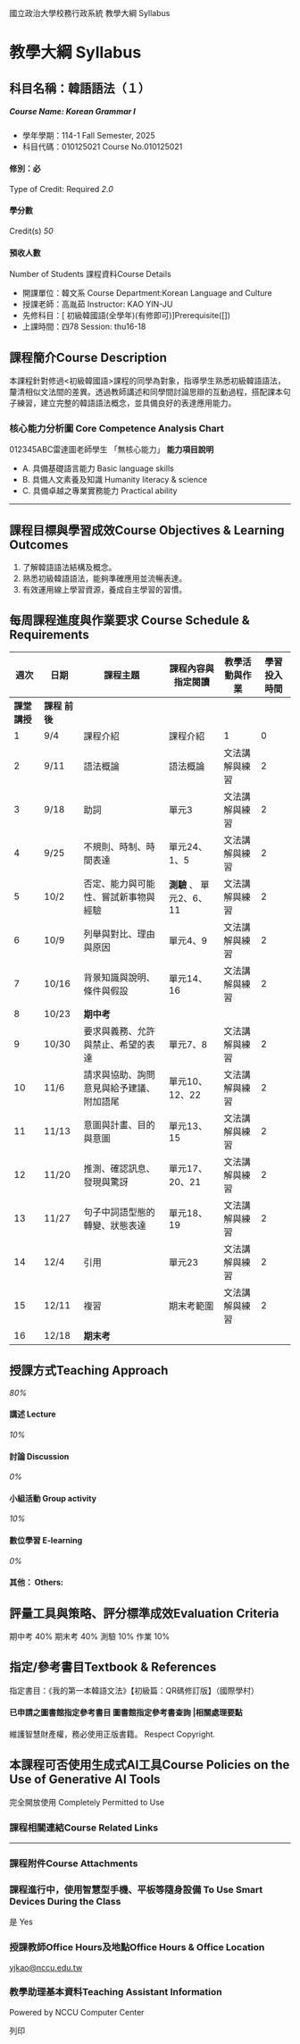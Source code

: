 國立政治大學校務行政系統 教學大綱 Syllabus
# 教學大綱 Syllabus
##  科目名稱：韓語語法（１）
#####  Course Name: Korean Grammar I
  * 學年學期：114-1 Fall Semester, 2025 
  * 科目代碼：010125021 Course No.010125021


#### 修別：必
Type of Credit: Required 
_2.0_
#### 學分數
Credit(s)
_50_
#### 預收人數
Number of Students
課程資料Course Details
  * 開課單位：韓文系 Course Department:Korean Language and Culture 
  * 授課老師：高胤茹 Instructor: KAO YIN-JU 
  * 先修科目：[ 初級韓國語(全學年)(有修即可)]Prerequisite([])
  * 上課時間：四78 Session: thu16-18


##  課程簡介Course Description
本課程針對修過<初級韓國語>課程的同學為對象，指導學生熟悉初級韓語語法，釐清相似文法間的差異。透過教師講述和同學間討論思辯的互動過程，搭配課本句子練習，建立完整的韓語語法概念，並具備良好的表達應用能力。
###  核心能力分析圖 Core Competence Analysis Chart
012345ABC雷達圖老師學生
「無核心能力」 
**能力項目說明**
  * A. 具備基礎語言能力 Basic language skills
  * B. 具備人文素養及知識 Humanity literacy & science
  * C. 具備卓越之專業實務能力 Practical ability


* * *
##  課程目標與學習成效Course Objectives & Learning Outcomes 
  1. 了解韓語語法結構及概念。
  2. 熟悉初級韓語語法，能夠準確應用並流暢表達。
  3. 有效運用線上學習資源，養成自主學習的習慣。


##  每周課程進度與作業要求 Course Schedule & Requirements
**週次** |  **日期** |  **課程主題** |  **課程內容與指定閱讀** |  **教學活動與作業** |  **學習投入時間**  
---|---|---|---|---|---  
**課堂** **講授** |  **課程** **前後**  
1 |  9/4 |  課程介紹 |  課程介紹 |  1 |  0  
2 |  9/11 |  語法概論 |  語法概論 |  文法講解與練習 |  2 |  1  
3 |  9/18 |  助詞 |  單元3 |  文法講解與練習 |  2 |  1  
4 |  9/25 |  不規則、時制、時間表達 |  單元24、1、5 |  文法講解與練習 |  2 |  1  
5 |  10/2 |  否定、能力與可能性、嘗試新事物與經驗 |  **測驗** 、 單元2、6、11 |  文法講解與練習 |  2 |  1  
6 |  10/9 |  列舉與對比、理由與原因 |  單元4、9 |  文法講解與練習 |  2 |  1  
7 |  10/16 |  背景知識與說明、條件與假設 |  單元14、16 |  文法講解與練習 |  2 |  1  
8 |  10/23 |  **期中考**  
9 |  10/30 |  要求與義務、允許與禁止、希望的表達 |  單元7、8 |  文法講解與練習 |  2 |  1  
10 |  11/6 |  請求與協助、詢問意見與給予建議、附加語尾 |  單元10、12、22 |  文法講解與練習 |  2 |  1  
11 |  11/13 |  意圖與計畫、目的與意圖 |  單元13、15 |  文法講解與練習 |  2 |  1  
12 |  11/20 |  推測、確認訊息、發現與驚訝 |  單元17、20、21 |  文法講解與練習 |  2 |  1  
13 |  11/27 |  句子中詞語型態的轉變、狀態表達 |  單元18、19 |  文法講解與練習 |  2 |  1  
14 |  12/4 |  引用 |  單元23 |  文法講解與練習 |  2 |  1  
15 |  12/11 |  複習 |  期末考範圍 |  文法講解與練習 |  2 |  1  
16 |  12/18 |  **期末考**  
##  授課方式Teaching Approach
_80%_
####  講述 Lecture
_10%_
####  討論 Discussion
_0%_
####  小組活動 Group activity
_10%_
####  數位學習 E-learning
_0%_
####  其他： Others:
##  評量工具與策略、評分標準成效Evaluation Criteria
期中考 40%
期末考 40%
測驗 10%
作業 10%
##  指定/參考書目Textbook & References
指定書目：《我的第一本韓語文法》【初級篇：QR碼修訂版】（國際學村）
####  已申請之圖書館指定參考書目  圖書館指定參考書查詢 |相關處理要點
維護智慧財產權，務必使用正版書籍。 Respect Copyright.
##  本課程可否使用生成式AI工具Course Policies on the Use of Generative AI Tools
完全開放使用 Completely Permitted to Use
###  課程相關連結Course Related Links
* * *
###  課程附件Course Attachments
###  課程進行中，使用智慧型手機、平板等隨身設備 To Use Smart Devices During the Class
是  Yes
###  授課教師Office Hours及地點Office Hours & Office Location
yjkao@nccu.edu.tw
###  教學助理基本資料Teaching Assistant Information
Powered by NCCU Computer Center
  
列印
